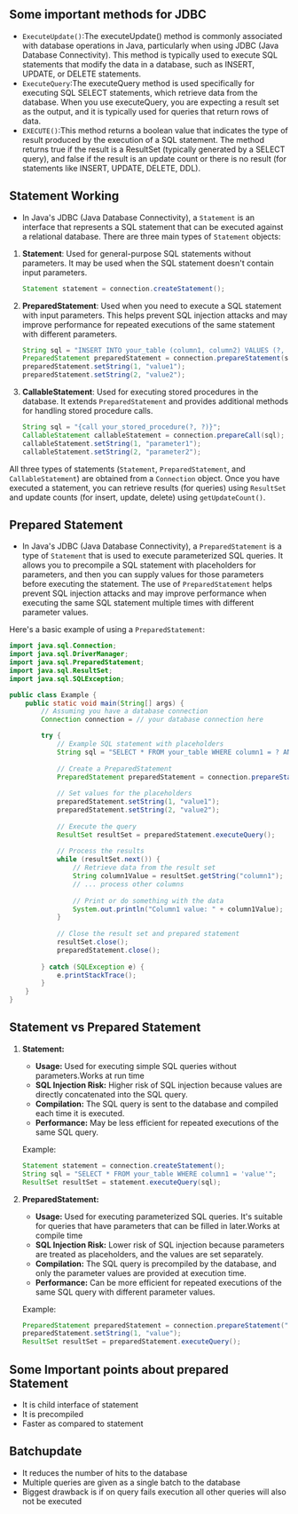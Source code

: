 ## Some important methods for JDBC
-  `ExecuteUpdate()`:The executeUpdate() method is commonly associated with database operations in Java, particularly when using JDBC (Java Database Connectivity). This method is typically used to execute SQL statements that modify the data in a database, such as INSERT, UPDATE, or DELETE statements.
- `ExecuteQuery`:The executeQuery method is used specifically for executing SQL SELECT statements, which retrieve data from the database. When you use executeQuery, you are expecting a result set as the output, and it is typically used for queries that return rows of data.
- `EXECUTE()`:This method returns a boolean value that indicates the type of result produced by the execution of a SQL statement. The method returns true if the result is a ResultSet (typically generated by a SELECT query), and false if the result is an update count or there is no result (for statements like INSERT, UPDATE, DELETE, DDL).

## Statement Working
- In Java's JDBC (Java Database Connectivity), a `Statement` is an interface that represents a SQL statement that can be executed against a relational database. There are three main types of `Statement` objects:

1. **Statement**: Used for general-purpose SQL statements without parameters. It may be used when the SQL statement doesn't contain input parameters.

    ```java
    Statement statement = connection.createStatement();
    ```

2. **PreparedStatement**: Used when you need to execute a SQL statement with input parameters. This helps prevent SQL injection attacks and may improve performance for repeated executions of the same statement with different parameters.

    ```java
    String sql = "INSERT INTO your_table (column1, column2) VALUES (?, ?)";
    PreparedStatement preparedStatement = connection.prepareStatement(sql);
    preparedStatement.setString(1, "value1");
    preparedStatement.setString(2, "value2");
    ```

3. **CallableStatement**: Used for executing stored procedures in the database. It extends `PreparedStatement` and provides additional methods for handling stored procedure calls.

    ```java
    String sql = "{call your_stored_procedure(?, ?)}";
    CallableStatement callableStatement = connection.prepareCall(sql);
    callableStatement.setString(1, "parameter1");
    callableStatement.setString(2, "parameter2");
    ```

All three types of statements (`Statement`, `PreparedStatement`, and `CallableStatement`) are obtained from a `Connection` object. Once you have executed a statement, you can retrieve results (for queries) using `ResultSet` and update counts (for insert, update, delete) using `getUpdateCount()`.


## Prepared Statement
- In Java's JDBC (Java Database Connectivity), a `PreparedStatement` is a type of `Statement` that is used to execute parameterized SQL queries. It allows you to precompile a SQL statement with placeholders for parameters, and then you can supply values for those parameters before executing the statement. The use of `PreparedStatement` helps prevent SQL injection attacks and may improve performance when executing the same SQL statement multiple times with different parameter values.

Here's a basic example of using a `PreparedStatement`:

```java
import java.sql.Connection;
import java.sql.DriverManager;
import java.sql.PreparedStatement;
import java.sql.ResultSet;
import java.sql.SQLException;

public class Example {
    public static void main(String[] args) {
        // Assuming you have a database connection
        Connection connection = // your database connection here

        try {
            // Example SQL statement with placeholders
            String sql = "SELECT * FROM your_table WHERE column1 = ? AND column2 = ?";
            
            // Create a PreparedStatement
            PreparedStatement preparedStatement = connection.prepareStatement(sql);
            
            // Set values for the placeholders
            preparedStatement.setString(1, "value1");
            preparedStatement.setString(2, "value2");
            
            // Execute the query
            ResultSet resultSet = preparedStatement.executeQuery();
            
            // Process the results
            while (resultSet.next()) {
                // Retrieve data from the result set
                String column1Value = resultSet.getString("column1");
                // ... process other columns
                
                // Print or do something with the data
                System.out.println("Column1 value: " + column1Value);
            }
            
            // Close the result set and prepared statement
            resultSet.close();
            preparedStatement.close();
            
        } catch (SQLException e) {
            e.printStackTrace();
        }
    }
}
```


## Statement vs Prepared Statement

1. **Statement:**
   - **Usage:** Used for executing simple SQL queries without parameters.Works at run time
   - **SQL Injection Risk:** Higher risk of SQL injection because values are directly concatenated into the SQL query.
   - **Compilation:** The SQL query is sent to the database and compiled each time it is executed.
   - **Performance:** May be less efficient for repeated executions of the same SQL query.

   Example:
   ```java
   Statement statement = connection.createStatement();
   String sql = "SELECT * FROM your_table WHERE column1 = 'value'";
   ResultSet resultSet = statement.executeQuery(sql);
   ```

2. **PreparedStatement:**
   - **Usage:** Used for executing parameterized SQL queries. It's suitable for queries that have parameters that can be filled in later.Works at compile time
   - **SQL Injection Risk:** Lower risk of SQL injection because parameters are treated as placeholders, and the values are set separately.
   - **Compilation:** The SQL query is precompiled by the database, and only the parameter values are provided at execution time.
   - **Performance:** Can be more efficient for repeated executions of the same SQL query with different parameter values.

   Example:
   ```java
   PreparedStatement preparedStatement = connection.prepareStatement("SELECT * FROM your_table WHERE column1 = ?");
   preparedStatement.setString(1, "value");
   ResultSet resultSet = preparedStatement.executeQuery();
   ```

## Some Important points about prepared Statement
- It is child interface of statement
- It is precompiled 
- Faster as compared to statement


## Batchupdate
- It reduces the number of hits to the database
- Multiple queries are given as a single batch to the database
- Biggest drawback is if on query fails execution all other queries will also not be executed